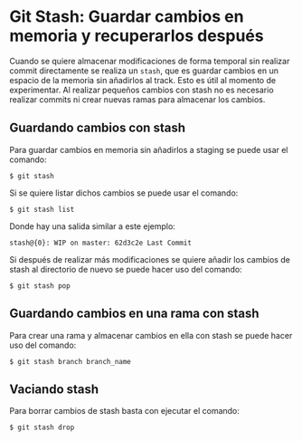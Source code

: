 # Git Stash: Guardar cambios en memoria y recuperarlos después

Cuando se quiere almacenar modificaciones de forma temporal sin realizar commit directamente se realiza un `stash`, que es guardar cambios en un espacio de la memoria sin añadirlos al track. Esto es útil al momento de experimentar. Al realizar pequeños cambios con stash no es necesario realizar commits ni crear nuevas ramas para almacenar los cambios.

## Guardando cambios con stash

Para guardar cambios en memoria sin añadirlos a staging se puede usar el comando:
~~~
$ git stash
~~~
Si se quiere listar dichos cambios se puede usar el comando:
~~~
$ git stash list
~~~
Donde hay una salida similar a este ejemplo:
~~~
stash@{0}: WIP on master: 62d3c2e Last Commit
~~~
Si después de realizar más modificaciones se quiere añadir los cambios de stash al directorio de nuevo se puede hacer uso del comando:
~~~
$ git stash pop
~~~


## Guardando cambios en una rama con stash

Para crear una rama y almacenar cambios en ella con stash se puede hacer uso del comando:
~~~
$ git stash branch branch_name
~~~

## Vaciando stash

Para borrar cambios de stash basta con ejecutar el comando:
~~~
$ git stash drop
~~~
